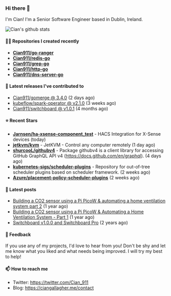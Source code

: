 ### Hi there 👋

I'm Cian! I'm a Senior Software Engineer based in Dublin, Ireland.

![Cian's github stats](https://github-readme-stats.vercel.app/api?username=CIan911&theme=dracula&show_icons=true)

#### 👨‍💻 Repositories I created recently
- **[Cian911/go-ranger](https://github.com/Cian911/go-ranger)**
- **[Cian911/redis-go](https://github.com/Cian911/redis-go)**
- **[Cian911/grep-go](https://github.com/Cian911/grep-go)**
- **[Cian911/http-go](https://github.com/Cian911/http-go)**
- **[Cian911/dns-server-go](https://github.com/Cian911/dns-server-go)**

#### 🚀 Latest releases I've contributed to


- [Cian911/gomerge @ 3.4.0](https://github.com/Cian911/gomerge/releases/tag/3.4.0) (2 days ago)
- [kubeflow/spark-operator @ v2.1.0](https://github.com/kubeflow/spark-operator/releases/tag/v2.1.0) (3 weeks ago)
- [Cian911/switchboard @ v1.0.1](https://github.com/Cian911/switchboard/releases/tag/v1.0.1) (4 months ago)

#### ⭐ Recent Stars


- **[Jarnsen/ha-xsense-component_test](https://github.com/Jarnsen/ha-xsense-component_test)** - HACS Integration for X-Sense devices (today)
- **[jetkvm/kvm](https://github.com/jetkvm/kvm)** - JetKVM - Control any computer remotely (1 day ago)
- **[shurcooL/githubv4](https://github.com/shurcooL/githubv4)** - Package githubv4 is a client library for accessing GitHub GraphQL API v4 (https://docs.github.com/en/graphql). (4 days ago)
- **[kubernetes-sigs/scheduler-plugins](https://github.com/kubernetes-sigs/scheduler-plugins)** - Repository for out-of-tree scheduler plugins based on scheduler framework. (2 weeks ago)
- **[Azure/placement-policy-scheduler-plugins](https://github.com/Azure/placement-policy-scheduler-plugins)** (2 weeks ago)

#### 📄 Latest posts
- [Building a CO2 sensor using a Pi PicoW &amp; automating a home ventilation system part 2](https://ciangallagher.me/2023/11/27/Co2-sensor-using-tiny-go-part-2/) (1 year ago)
- [Building a CO2 sensor using a Pi PicoW &amp; Automating a Home Ventilation System - Part 1](https://ciangallagher.me/2023/11/04/custom-co2-sensor-using-using-pi-picow/) (1 year ago)
- [Switchboard v1.0.0 and Switchboard Pro](https://ciangallagher.me/2022/09/17/Switchboard-v1-and-pro/) (2 years ago)

#### 💬 Feedback

If you use any of my projects, I'd love to hear from you! Don't be shy and let me know what you liked
and what needs being improved. I will try my best to help!

#### 📫 How to reach me

- Twitter: https://twitter.com/Cian_911
- Blog: https://ciangallagher.me/contact
